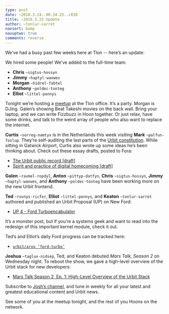 ```yaml
---
type: post
date: ~2018.3.24..00.34.25..c810
title: ~2018.3.23 Update
author: ~tonlur-sarret
navsort: bump
navuptwo: true
comments: reverse
---
```


We’ve had a busy past few weeks here at Tlon -- here’s an update:

We hired some people! We’ve added to the full-time team:

- **Chris** `~sigtus-hossyn`
- **Jimmy** `~haptyl-wanwes`
- **Morgan**  `~hidrel-fabtel`
- **Anthony** `~poldec-tonteg`
- **Elliot** `~littel-ponnys`

Tonight we’re hosting a [meetup](https://www.meetup.com/urbit-sf/events/248852261/) at the Tlon office. It’s a party. Morgan is DJing. Galen’s showing Beat Takeshi movies on the back wall. Bring your laptop, and we can write Fizzbuzz in Hoon together. Or just relax, have some drinks, and talk to the weird array of people who also want to replace the internet. 

**Curtis** `~sorreg-namtyv` is in the Netherlands this week visiting **Mark** `~palfun-foslup`. They’re self-auditing the last parts of the [Urbit constitution](https://github.com/urbit/constitution). While sitting in Gatwick Airport, Curtis also wrote up some ideas he’s been thinking about. Check out these essay drafts, posted to Fora:

- [The Urbit public record [draft]](https://fora.urbit.org/posts/~2018.3.23..03.42.41..ab6d~)
- [Spirit and practice of digital homecoming [draft]](https://fora.urbit.org/posts/~2018.3.22..19.46.35..3499~)

**Galen** `~ravmel-ropdyl`, **Anton** `~pittyp-datfyn`, **Chris** `~sigtus-hossyn`, **Jimmy** `~haptyl-wanwes`, and **Anthony** `~poldec-tonteg` have been working more on the new Urbit frontend.

**Ted** `~rovnys-ricfer`, **Elliot** `~littel-ponnys`, and **Keaton** `~tonlur-sarret` authored and published an Urbit Proposal (UP) on New Ford:

- [UP 4 - Ford Turboencabulator](https://fora.urbit.org/posts/~2018.3.15..04.24.35..a47f~)

It’s a monster post, but if you’re a systems geek and want to read into the redesign of this important kernel module, check it out.

Ted’s and Elliot’s daily Ford progress can be tracked here:

- [`urbit/arvo ‘ford-turbo’`](https://github.com/urbit/arvo/tree/ford-turbo)

**Joshua** `~taglux-nidsep`, Ted, and Keaton debuted _Mars Talk, Season 2_ on Wednesday night. To reboot the show, we gave a high-level overview of the Urbit stack for new developers:

- [Mars Talk Season 2, Ep. 1: High-Level Overview of the Urbit Stack](https://www.youtube.com/watch?v=UaRZVxthVeY)

Subscribe to [Josh’s channel](https://www.youtube.com/channel/UC3c0F4NhOD1LT5A1ShXEWiQ), and tune in weekly for all your latest and greatest educational content and Urbit news.

See some of you at the meetup tonight, and the rest of you Hoons on the network.

